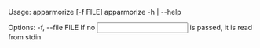 Usage:
    apparmorize [-f FILE]
    apparmorize -h | --help 

Options:
    -f, --file FILE     If no <input> is passed, it is read from stdin
